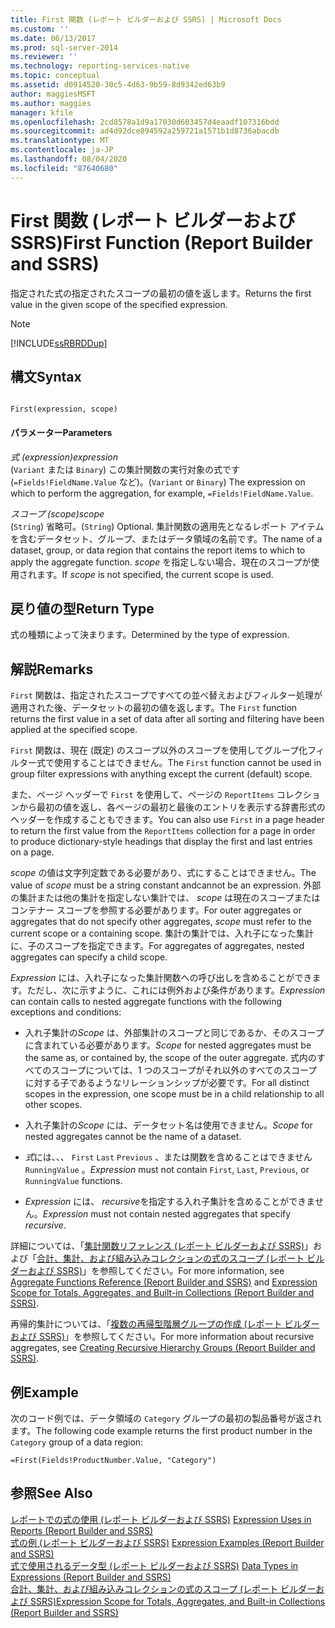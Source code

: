 ```yaml
---
title: First 関数 (レポート ビルダーおよび SSRS) | Microsoft Docs
ms.custom: ''
ms.date: 06/13/2017
ms.prod: sql-server-2014
ms.reviewer: ''
ms.technology: reporting-services-native
ms.topic: conceptual
ms.assetid: d0914520-30c5-4d63-9b59-8d9342ed63b9
author: maggiesMSFT
ms.author: maggies
manager: kfile
ms.openlocfilehash: 2cd8578a1d9a17030d603457d4eaadf107316bdd
ms.sourcegitcommit: ad4d92dce894592a259721a1571b1d8736abacdb
ms.translationtype: MT
ms.contentlocale: ja-JP
ms.lasthandoff: 08/04/2020
ms.locfileid: "87640680"
---
```

# <a name="first-function-report-builder-and-ssrs"></a><span data-ttu-id="52a8b-102">First 関数 (レポート ビルダーおよび SSRS)</span><span class="sxs-lookup"><span data-stu-id="52a8b-102">First Function (Report Builder and SSRS)</span></span>
  <span data-ttu-id="52a8b-103">指定された式の指定されたスコープの最初の値を返します。</span><span class="sxs-lookup"><span data-stu-id="52a8b-103">Returns the first value in the given scope of the specified expression.</span></span>  
  
> [!NOTE]  
>  [!INCLUDE[ssRBRDDup](../../includes/ssrbrddup-md.md)]  
  
## <a name="syntax"></a><span data-ttu-id="52a8b-104">構文</span><span class="sxs-lookup"><span data-stu-id="52a8b-104">Syntax</span></span>  
  
```  
  
First(expression, scope)  
```  
  
#### <a name="parameters"></a><span data-ttu-id="52a8b-105">パラメーター</span><span class="sxs-lookup"><span data-stu-id="52a8b-105">Parameters</span></span>  
 <span data-ttu-id="52a8b-106">*式 (expression)*</span><span class="sxs-lookup"><span data-stu-id="52a8b-106">*expression*</span></span>  
 <span data-ttu-id="52a8b-107">(`Variant` または `Binary`) この集計関数の実行対象の式です (`=Fields!FieldName.Value` など)。</span><span class="sxs-lookup"><span data-stu-id="52a8b-107">(`Variant` or `Binary`) The expression on which to perform the aggregation, for example, `=Fields!FieldName.Value`.</span></span>  
  
 <span data-ttu-id="52a8b-108">*スコープ (scope)*</span><span class="sxs-lookup"><span data-stu-id="52a8b-108">*scope*</span></span>  
 <span data-ttu-id="52a8b-109">(`String`) 省略可。</span><span class="sxs-lookup"><span data-stu-id="52a8b-109">(`String`) Optional.</span></span> <span data-ttu-id="52a8b-110">集計関数の適用先となるレポート アイテムを含むデータセット、グループ、またはデータ領域の名前です。</span><span class="sxs-lookup"><span data-stu-id="52a8b-110">The name of a dataset, group, or data region that contains the report items to which to apply the aggregate function.</span></span> <span data-ttu-id="52a8b-111">*scope* を指定しない場合、現在のスコープが使用されます。</span><span class="sxs-lookup"><span data-stu-id="52a8b-111">If *scope* is not specified, the current scope is used.</span></span>  
  
## <a name="return-type"></a><span data-ttu-id="52a8b-112">戻り値の型</span><span class="sxs-lookup"><span data-stu-id="52a8b-112">Return Type</span></span>  
 <span data-ttu-id="52a8b-113">式の種類によって決まります。</span><span class="sxs-lookup"><span data-stu-id="52a8b-113">Determined by the type of expression.</span></span>  
  
## <a name="remarks"></a><span data-ttu-id="52a8b-114">解説</span><span class="sxs-lookup"><span data-stu-id="52a8b-114">Remarks</span></span>  
 <span data-ttu-id="52a8b-115">`First` 関数は、指定されたスコープですべての並べ替えおよびフィルター処理が適用された後、データセットの最初の値を返します。</span><span class="sxs-lookup"><span data-stu-id="52a8b-115">The `First` function returns the first value in a set of data after all sorting and filtering have been applied at the specified scope.</span></span>  
  
 <span data-ttu-id="52a8b-116">`First` 関数は、現在 (既定) のスコープ以外のスコープを使用してグループ化フィルター式で使用することはできません。</span><span class="sxs-lookup"><span data-stu-id="52a8b-116">The `First` function cannot be used in group filter expressions with anything except the current (default) scope.</span></span>  
  
 <span data-ttu-id="52a8b-117">また、ページ ヘッダーで `First` を使用して、ページの `ReportItems` コレクションから最初の値を返し、各ページの最初と最後のエントリを表示する辞書形式のヘッダーを作成することもできます。</span><span class="sxs-lookup"><span data-stu-id="52a8b-117">You can also use `First` in a page header to return the first value from the `ReportItems` collection for a page in order to produce dictionary-style headings that display the first and last entries on a page.</span></span>  
  
 <span data-ttu-id="52a8b-118">*scope* の値は文字列定数である必要があり、式にすることはできません。</span><span class="sxs-lookup"><span data-stu-id="52a8b-118">The value of *scope* must be a string constant andcannot be an expression.</span></span> <span data-ttu-id="52a8b-119">外部の集計または他の集計を指定しない集計では、 *scope* は現在のスコープまたはコンテナー スコープを参照する必要があります。</span><span class="sxs-lookup"><span data-stu-id="52a8b-119">For outer aggregates or aggregates that do not specify other aggregates, *scope* must refer to the current scope or a containing scope.</span></span> <span data-ttu-id="52a8b-120">集計の集計では、入れ子になった集計に、子のスコープを指定できます。</span><span class="sxs-lookup"><span data-stu-id="52a8b-120">For aggregates of aggregates, nested aggregates can specify a child scope.</span></span>  
  
 <span data-ttu-id="52a8b-121">*Expression* には、入れ子になった集計関数への呼び出しを含めることができます。ただし、次に示すように、これには例外および条件があります。</span><span class="sxs-lookup"><span data-stu-id="52a8b-121">*Expression* can contain calls to nested aggregate functions with the following exceptions and conditions:</span></span>  
  
-   <span data-ttu-id="52a8b-122">入れ子集計の*Scope* は、外部集計のスコープと同じであるか、そのスコープに含まれている必要があります。</span><span class="sxs-lookup"><span data-stu-id="52a8b-122">*Scope* for nested aggregates must be the same as, or contained by, the scope of the outer aggregate.</span></span> <span data-ttu-id="52a8b-123">式内のすべてのスコープについては、1 つのスコープがそれ以外のすべてのスコープに対する子であるようなリレーションシップが必要です。</span><span class="sxs-lookup"><span data-stu-id="52a8b-123">For all distinct scopes in the expression, one scope must be in a child relationship to all other scopes.</span></span>  
  
-   <span data-ttu-id="52a8b-124">入れ子集計の*Scope* には、データセット名は使用できません。</span><span class="sxs-lookup"><span data-stu-id="52a8b-124">*Scope* for nested aggregates cannot be the name of a dataset.</span></span>  
  
-   <span data-ttu-id="52a8b-125">*式*には、、、 `First` `Last` `Previous` 、または関数を含めることはできません `RunningValue` 。</span><span class="sxs-lookup"><span data-stu-id="52a8b-125">*Expression* must not contain `First`, `Last`, `Previous`, or `RunningValue` functions.</span></span>  
  
-   <span data-ttu-id="52a8b-126">*Expression* には、 *recursive*を指定する入れ子集計を含めることができません。</span><span class="sxs-lookup"><span data-stu-id="52a8b-126">*Expression* must not contain nested aggregates that specify *recursive*.</span></span>  
  
 <span data-ttu-id="52a8b-127">詳細については、「[集計関数リファレンス &#40;レポート ビルダーおよび SSRS&#41;](report-builder-functions-aggregate-functions-reference.md)」および「[合計、集計、および組み込みコレクションの式のスコープ &#40;レポート ビルダーおよび SSRS&#41;](expression-scope-for-totals-aggregates-and-built-in-collections.md)」を参照してください。</span><span class="sxs-lookup"><span data-stu-id="52a8b-127">For more information, see [Aggregate Functions Reference &#40;Report Builder and SSRS&#41;](report-builder-functions-aggregate-functions-reference.md) and [Expression Scope for Totals, Aggregates, and Built-in Collections &#40;Report Builder and SSRS&#41;](expression-scope-for-totals-aggregates-and-built-in-collections.md).</span></span>  
  
 <span data-ttu-id="52a8b-128">再帰的集計については、「[複数の再帰型階層グループの作成 &#40;レポート ビルダーおよび SSRS&#41;](creating-recursive-hierarchy-groups-report-builder-and-ssrs.md)」を参照してください。</span><span class="sxs-lookup"><span data-stu-id="52a8b-128">For more information about recursive aggregates, see [Creating Recursive Hierarchy Groups &#40;Report Builder and SSRS&#41;](creating-recursive-hierarchy-groups-report-builder-and-ssrs.md).</span></span>  
  
## <a name="example"></a><span data-ttu-id="52a8b-129">例</span><span class="sxs-lookup"><span data-stu-id="52a8b-129">Example</span></span>  
 <span data-ttu-id="52a8b-130">次のコード例では、データ領域の `Category` グループの最初の製品番号が返されます。</span><span class="sxs-lookup"><span data-stu-id="52a8b-130">The following code example returns the first product number in the `Category` group of a data region:</span></span>  
  
```  
=First(Fields!ProductNumber.Value, "Category")  
```  
  
## <a name="see-also"></a><span data-ttu-id="52a8b-131">参照</span><span class="sxs-lookup"><span data-stu-id="52a8b-131">See Also</span></span>  
 <span data-ttu-id="52a8b-132">[レポートでの式の使用 (レポート ビルダーおよび SSRS)](expression-uses-in-reports-report-builder-and-ssrs.md) </span><span class="sxs-lookup"><span data-stu-id="52a8b-132">[Expression Uses in Reports &#40;Report Builder and SSRS&#41;](expression-uses-in-reports-report-builder-and-ssrs.md) </span></span>  
 <span data-ttu-id="52a8b-133">[式の例 (レポート ビルダーおよび SSRS)](expression-examples-report-builder-and-ssrs.md) </span><span class="sxs-lookup"><span data-stu-id="52a8b-133">[Expression Examples &#40;Report Builder and SSRS&#41;](expression-examples-report-builder-and-ssrs.md) </span></span>  
 <span data-ttu-id="52a8b-134">[式で使用されるデータ型 &#40;レポート ビルダーおよび SSRS&#41;](expressions-report-builder-and-ssrs.md) </span><span class="sxs-lookup"><span data-stu-id="52a8b-134">[Data Types in Expressions &#40;Report Builder and SSRS&#41;](expressions-report-builder-and-ssrs.md) </span></span>  
 [<span data-ttu-id="52a8b-135">合計、集計、および組み込みコレクションの式のスコープ (レポート ビルダーおよび SSRS)</span><span class="sxs-lookup"><span data-stu-id="52a8b-135">Expression Scope for Totals, Aggregates, and Built-in Collections &#40;Report Builder and SSRS&#41;</span></span>](expression-scope-for-totals-aggregates-and-built-in-collections.md)  
  
  

